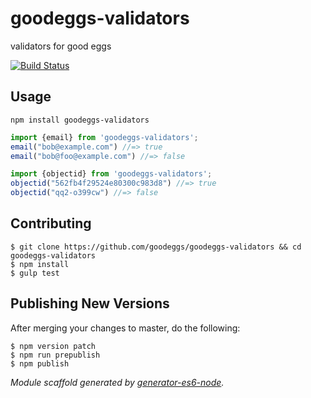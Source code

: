# goodeggs-validators

validators for good eggs

[![Build Status](http://img.shields.io/travis/goodeggs/goodeggs-validators.svg?style=flat-square)](https://travis-ci.org/goodeggs/goodeggs-validators)


## Usage

```
npm install goodeggs-validators
```

```javascript
import {email} from 'goodeggs-validators';
email("bob@example.com") //=> true
email("bob@foo@example.com") //=> false

import {objectid} from 'goodeggs-validators';
objectid("562fb4f29524e80300c983d8") //=> true
objectid("qq2-o399cw") //=> false
```


## Contributing

```
$ git clone https://github.com/goodeggs/goodeggs-validators && cd goodeggs-validators
$ npm install
$ gulp test
```

## Publishing New Versions

After merging your changes to master, do the following:

```
$ npm version patch
$ npm run prepublish
$ npm publish
```

_Module scaffold generated by [generator-es6-node](https://github.com/godmode0n/generator-es6-node)._
